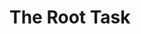 <!--
     Copyright 2024, Colias Group, LLC

     SPDX-License-Identifier: CC-BY-SA-4.0
-->

# The Root Task
